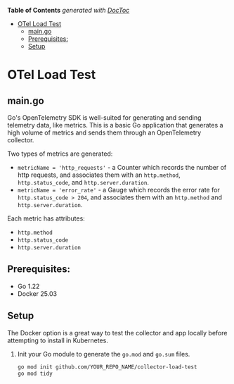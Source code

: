 <!-- START doctoc generated TOC please keep comment here to allow auto update -->
<!-- DON'T EDIT THIS SECTION, INSTEAD RE-RUN doctoc TO UPDATE -->
**Table of Contents**  *generated with [DocToc](https://github.com/thlorenz/doctoc)*

- [OTel Load Test](#otel-load-test)
  - [main.go](#maingo)
  - [Prerequisites:](#prerequisites)
  - [Setup](#setup)

<!-- END doctoc generated TOC please keep comment here to allow auto update -->

# OTel Load Test

## main.go

Go's OpenTelemetry SDK is well-suited for generating and sending telemetry data, like metrics. This is a basic Go application that generates a high volume of metrics and sends them through an OpenTelemetry collector.

Two types of metrics are generated:

- `metricName = 'http_requests'` - a Counter which records the number of http requests, and associates them with an `http.method`, `http.status_code`, and `http.server.duration`.
- `metricName = 'error_rate'` - a Gauge which records the error rate for `http.status_code > 204`, and associates them with an `http.method` and `http.server.duration`.

Each metric has attributes:

- `http.method`
- `http.status_code`
- `http.server.duration`

## Prerequisites:

- Go 1.22
- Docker 25.03

## Setup

The Docker option is a great way to test the collector and app locally before attempting to install in Kubernetes.

1. Init your Go module to generate the `go.mod` and `go.sum` files.

    ```sh
    go mod init github.com/YOUR_REPO_NAME/collector-load-test
    go mod tidy
    ```
